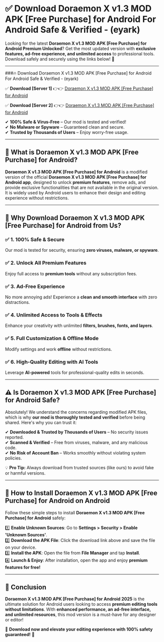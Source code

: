 
# ✅ Download Doraemon X v1.3 MOD APK [Free Purchase] for Android For Android Safe & Verified -  (eyark) 

Looking for the latest **Doraemon X v1.3 MOD APK [Free Purchase] for Android Premium Unlocked**? Get the most updated version with **exclusive features, ad-free experience, and unlimited access** to professional tools. Download safely and securely using the links below! 🚀  

---

###🔥 Download Doraemon X v1.3 MOD APK [Free Purchase] for Android For Android Safe & Verified -  (eyark)  

✅ **Download [Server 1]** 👉👉 [Doraemon X v1.3 MOD APK [Free Purchase] for Android ](https://apkcomod.com?title=Doraemon_X_v1.3_MOD_APK_[Free_Purchase]_for_Android)  

✅ **Download [Server 2]** 👉👉 [Doraemon X v1.3 MOD APK [Free Purchase] for Android ](https://apkcomod.com?title=Doraemon_X_v1.3_MOD_APK_[Free_Purchase]_for_Android)  

✔ **100% Safe & Virus-Free** – Our mod is tested and verified!  
✔ **No Malware or Spyware** – Guaranteed clean and secure.  
✔ **Trusted by Thousands of Users** – Enjoy worry-free usage.  

---

## 📌 What is Doraemon X v1.3 MOD APK [Free Purchase] for Android?  

**Doraemon X v1.3 MOD APK [Free Purchase] for Android** is a modified version of the official **Doraemon X v1.3 MOD APK [Free Purchase] for Android app**, designed to unlock **premium features**, remove ads, and provide exclusive functionalities that are not available in the original version. It is widely used by Android users to enhance their design and editing experience without restrictions.  

---

## 🌟 Why Download Doraemon X v1.3 MOD APK [Free Purchase] for Android from Us?  

### ✅ 1. 100% Safe & Secure  
Our mod is tested for security, ensuring **zero viruses, malware, or spyware**.  

### ✅ 2. Unlock All Premium Features  
Enjoy full access to **premium tools** without any subscription fees.  

### ✅ 3. Ad-Free Experience  
No more annoying ads! Experience a **clean and smooth interface** with zero distractions.  

### ✅ 4. Unlimited Access to Tools & Effects  
Enhance your creativity with unlimited **filters, brushes, fonts, and layers**.  

### ✅ 5. Full Customization & Offline Mode  
Modify settings and work **offline** without restrictions.  

### ✅ 6. High-Quality Editing with AI Tools  
Leverage **AI-powered** tools for professional-quality edits in seconds.  

---

## ⚠️ Is Doraemon X v1.3 MOD APK [Free Purchase] for Android Safe?  

Absolutely! We understand the concerns regarding modified APK files, which is why **our mod is thoroughly tested and verified** before being shared. Here's why you can trust it:  

✔ **Downloaded & Trusted by Thousands of Users** – No security issues reported.  
✔ **Scanned & Verified** – Free from viruses, malware, and any malicious code.  
✔ **No Risk of Account Ban** – Works smoothly without violating system policies.  

💡 **Pro Tip:** Always download from trusted sources (like ours) to avoid fake or harmful versions.  

---

## 📲 How to Install Doraemon X v1.3 MOD APK [Free Purchase] for Android on Android  

Follow these simple steps to install **Doraemon X v1.3 MOD APK [Free Purchase] for Android** safely:  

1️⃣ **Enable Unknown Sources**: Go to **Settings > Security > Enable 'Unknown Sources'**.  
2️⃣ **Download the APK File**: Click the download link above and save the file on your device.  
3️⃣ **Install the APK**: Open the file from **File Manager** and tap **Install**.  
4️⃣ **Launch & Enjoy**: After installation, open the app and enjoy **premium features for free!**  

---

## 🚀 Conclusion  

**Doraemon X v1.3 MOD APK [Free Purchase] for Android 2025** is the ultimate solution for Android users looking to access **premium editing tools without limitations**. With **enhanced performance, an ad-free interface, and unlimited resources**, this mod version is a must-have for any designer or editor!  

🔻 **Download now and elevate your editing experience with 100% safety guaranteed!** 🔻  
